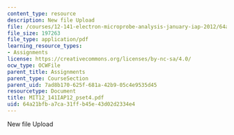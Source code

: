 ```yaml
---
content_type: resource
description: New file Upload
file: /courses/12-141-electron-microprobe-analysis-january-iap-2012/64a21bfba7ca31ffb45e43d02d2334e4_MIT12_141IAP12_pset4.pdf
file_size: 197263
file_type: application/pdf
learning_resource_types:
- Assignments
license: https://creativecommons.org/licenses/by-nc-sa/4.0/
ocw_type: OCWFile
parent_title: Assignments
parent_type: CourseSection
parent_uid: 7ad8b170-625f-681a-42b9-05c4e9535d45
resourcetype: Document
title: MIT12_141IAP12_pset4.pdf
uid: 64a21bfb-a7ca-31ff-b45e-43d02d2334e4
---
```

New file Upload